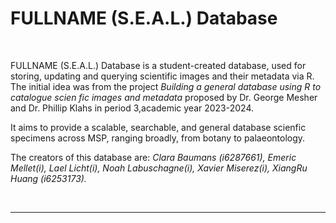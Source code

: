 # FULLNAME (S.E.A.L.) Database

<br> 

FULLNAME (S.E.A.L.) Database is a student-created database, used for storing, updating and querying scientific images and their metadata via R. The initial idea was from the project *Building a general database using R to catalogue scien fic images and metadata* proposed by Dr. George Mesher and Dr. Phillip Klahs in period 3,academic year 2023-2024.

It aims to provide a scalable, searchable, and general database scienfic specimens across MSP, ranging broadly, from botany to palaeontology.

The creators of this database are: *Clara Baumans (i6287661), Emeric Mellet(i), Lael Licht(i), Noah Labuschagne(i), Xavier Miserez(i), XiangRu Huang (i6253173).*

<br> 

---


